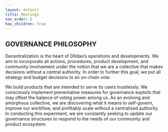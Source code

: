 ```yaml
---
layout: default
title: Meetings
nav_order: 6
has_children: true
---
```


## GOVERNANCE PHILOSOPHY  
  
Decentralization is the heart of DXdao’s operations and developments. We aim to incorporate all actions, procedures, product development, and community involvement under the notion that we are a collective that makes decisions without a central authority. In order to further this goal, we put all strategy and budget decisions to an on-chain vote.

We build products that are intended to serve its users trustlessly. We consciously implement preventative measures for governance exploits that may offset the balance of voting power among us. As an evolving and amorphous collective, we are discovering what it means to self-govern, improve our workflow, and profitably scale without a centralized authority. In conducting this experiment, we are constantly seeking to update our governance structures to respond to the needs of our community and product ecosystem.
